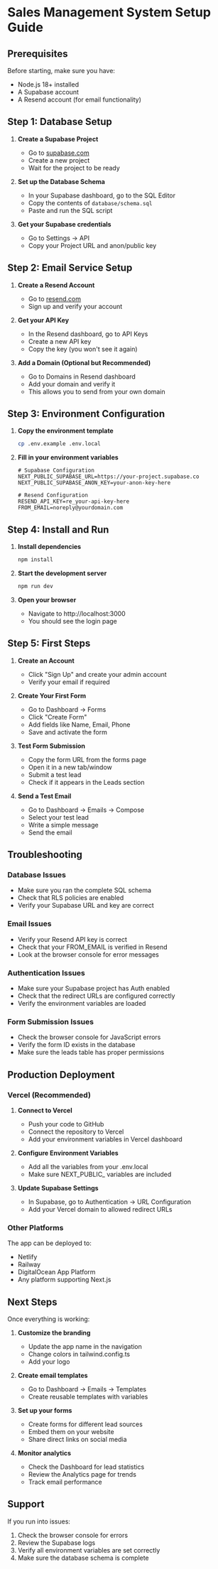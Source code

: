 # Sales Management System Setup Guide

## Prerequisites

Before starting, make sure you have:
- Node.js 18+ installed
- A Supabase account
- A Resend account (for email functionality)

## Step 1: Database Setup

1. **Create a Supabase Project**
   - Go to [supabase.com](https://supabase.com)
   - Create a new project
   - Wait for the project to be ready

2. **Set up the Database Schema**
   - In your Supabase dashboard, go to the SQL Editor
   - Copy the contents of `database/schema.sql`
   - Paste and run the SQL script

3. **Get your Supabase credentials**
   - Go to Settings → API
   - Copy your Project URL and anon/public key

## Step 2: Email Service Setup

1. **Create a Resend Account**
   - Go to [resend.com](https://resend.com)
   - Sign up and verify your account

2. **Get your API Key**
   - In the Resend dashboard, go to API Keys
   - Create a new API key
   - Copy the key (you won't see it again)

3. **Add a Domain (Optional but Recommended)**
   - Go to Domains in Resend dashboard
   - Add your domain and verify it
   - This allows you to send from your own domain

## Step 3: Environment Configuration

1. **Copy the environment template**
   ```bash
   cp .env.example .env.local
   ```

2. **Fill in your environment variables**
   ```env
   # Supabase Configuration
   NEXT_PUBLIC_SUPABASE_URL=https://your-project.supabase.co
   NEXT_PUBLIC_SUPABASE_ANON_KEY=your-anon-key-here
   
   # Resend Configuration
   RESEND_API_KEY=re_your-api-key-here
   FROM_EMAIL=noreply@yourdomain.com
   ```

## Step 4: Install and Run

1. **Install dependencies**
   ```bash
   npm install
   ```

2. **Start the development server**
   ```bash
   npm run dev
   ```

3. **Open your browser**
   - Navigate to http://localhost:3000
   - You should see the login page

## Step 5: First Steps

1. **Create an Account**
   - Click "Sign Up" and create your admin account
   - Verify your email if required

2. **Create Your First Form**
   - Go to Dashboard → Forms
   - Click "Create Form"
   - Add fields like Name, Email, Phone
   - Save and activate the form

3. **Test Form Submission**
   - Copy the form URL from the forms page
   - Open it in a new tab/window
   - Submit a test lead
   - Check if it appears in the Leads section

4. **Send a Test Email**
   - Go to Dashboard → Emails → Compose
   - Select your test lead
   - Write a simple message
   - Send the email

## Troubleshooting

### Database Issues
- Make sure you ran the complete SQL schema
- Check that RLS policies are enabled
- Verify your Supabase URL and key are correct

### Email Issues
- Verify your Resend API key is correct
- Check that your FROM_EMAIL is verified in Resend
- Look at the browser console for error messages

### Authentication Issues
- Make sure your Supabase project has Auth enabled
- Check that the redirect URLs are configured correctly
- Verify the environment variables are loaded

### Form Submission Issues
- Check the browser console for JavaScript errors
- Verify the form ID exists in the database
- Make sure the leads table has proper permissions

## Production Deployment

### Vercel (Recommended)

1. **Connect to Vercel**
   - Push your code to GitHub
   - Connect the repository to Vercel
   - Add your environment variables in Vercel dashboard

2. **Configure Environment Variables**
   - Add all the variables from your .env.local
   - Make sure NEXT_PUBLIC_ variables are included

3. **Update Supabase Settings**
   - In Supabase, go to Authentication → URL Configuration
   - Add your Vercel domain to allowed redirect URLs

### Other Platforms

The app can be deployed to:
- Netlify
- Railway
- DigitalOcean App Platform
- Any platform supporting Next.js

## Next Steps

Once everything is working:

1. **Customize the branding**
   - Update the app name in the navigation
   - Change colors in tailwind.config.ts
   - Add your logo

2. **Create email templates**
   - Go to Dashboard → Emails → Templates
   - Create reusable templates with variables

3. **Set up your forms**
   - Create forms for different lead sources
   - Embed them on your website
   - Share direct links on social media

4. **Monitor analytics**
   - Check the Dashboard for lead statistics
   - Review the Analytics page for trends
   - Track email performance

## Support

If you run into issues:
1. Check the browser console for errors
2. Review the Supabase logs
3. Verify all environment variables are set correctly
4. Make sure the database schema is complete

